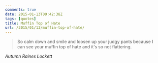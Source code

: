 ```yaml
---
comments: true
date: 2015-01-13T09:42:38Z
tags: [quotes]
title: Muffin Top of Hate
url: /2015/01/13/muffin-top-of-hate/
---
```


<blockquote class="big">
So calm down and smile and loosen up your judgy pants because I can see your muffin top of hate and it's so not flattering.

</blockquote>
<!-- <cite class="big">Autumn Raines Lockett, *text*</cite> -->
 <cite class="big">Autumn Raines Lockett</cite>
